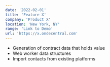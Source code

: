 ```yaml
---
date: '2022-02-01'
title: 'Feature X'
company: 'Product X'
location: 'New York, NY'
range: 'Link to Demo'
url: 'https://x.ondecentral.com'
---
```


- Generation of contract data that holds value
- Web worker data structures
- Import contacts from existing platforms
